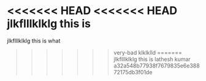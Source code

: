 <<<<<<< HEAD
<<<<<<< HEAD
jlkflllklklg this is
=======
jlkflllklklg this is what
>>>>>>> very-bad
klklklld
=======
jlkflllklklg this is
lathesh kumar
>>>>>>> a32a548b77938f7679835e6e38872175db3f01de
